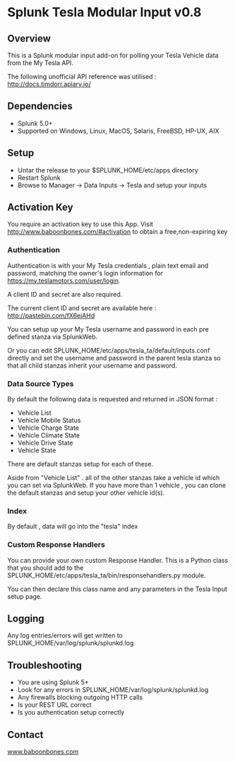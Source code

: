 # Splunk Tesla Modular Input v0.8

## Overview

This is a Splunk modular input add-on for polling your Tesla Vehicle data from the My Tesla API.

The following unofficial API reference was utilised : http://docs.timdorr.apiary.io/

## Dependencies

* Splunk 5.0+
* Supported on Windows, Linux, MacOS, Solaris, FreeBSD, HP-UX, AIX

## Setup

* Untar the release to your $SPLUNK_HOME/etc/apps directory
* Restart Splunk
* Browse to Manager -> Data Inputs -> Tesla and setup your inputs

## Activation Key

You require an activation key to use this App. Visit http://www.baboonbones.com/#activation to obtain a free,non-expiring key

### Authentication

Authentication is with your My Tesla credentials , plain text email and password, matching the owner's login information for https://my.teslamotors.com/user/login.

A client ID and secret are also required.

The current client ID and secret are available here : http://pastebin.com/fX6ejAHd

You can setup up your My Tesla username and password in each pre defined stanza via SplunkWeb.

Or you can edit SPLUNK_HOME/etc/apps/tesla_ta/default/inputs.conf directly and set the username and password in the parent tesla stanza so that all child stanzas inherit your username and password.

### Data Source Types

By default the following data is requested and returned in JSON format :

* Vehicle List
* Vehicle Mobile Status
* Vehicle Charge State
* Vehicle Climate State
* Vehicle Drive State
* Vehicle State

There are default stanzas setup for each of these.

Aside from "Vehicle List" . all of the other stanzas take a vehicle id which you can set via SplunkWeb.
If you have more than 1 vehicle , you can clone the default stanzas and setup your other vehicle id(s).

### Index

By default , data will go into the "tesla" index

### Custom Response Handlers

You can provide your own custom Response Handler. This is a Python class that you should add to the 
SPLUNK_HOME/etc/apps/tesla_ta/bin/responsehandlers.py module.

You can then declare this class name and any parameters in the Tesla Input setup page.


## Logging

Any log entries/errors will get written to SPLUNK_HOME/var/log/splunk/splunkd.log


## Troubleshooting

* You are using Splunk 5+
* Look for any errors in SPLUNK_HOME/var/log/splunk/splunkd.log
* Any firewalls blocking outgoing HTTP calls
* Is your REST URL correct
* Is you authentication setup correctly

## Contact

www.baboonbones.com